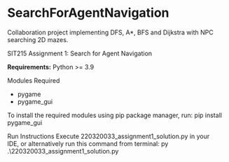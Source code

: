 # SearchForAgentNavigation
Collaboration project implementing DFS, A*, BFS and Dijkstra with NPC searching 2D mazes.

SIT215 Assignment 1: Search for Agent Navigation

**Requirements:**
Python >= 3.9

Modules Required
* pygame
* pygame_gui

To install the required modules using pip package manager, run:
pip install pygame_gui

Run Instructions
Execute 220320033_assignment1_solution.py in your IDE, or alternatively run this command from terminal:
py .\220320033_assignment1_solution.py
